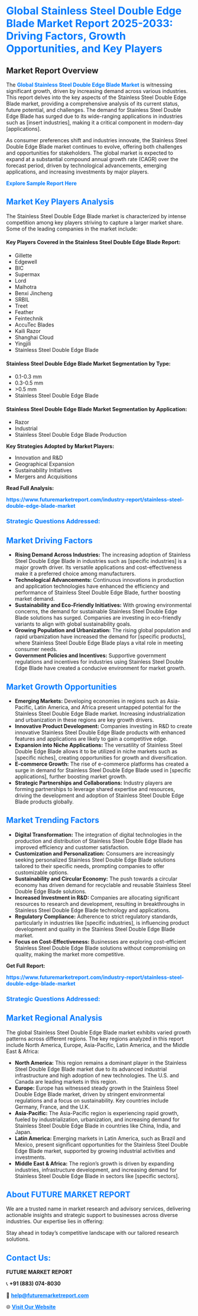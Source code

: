 <h1 style="color: #007BFF;">Global Stainless Steel Double Edge Blade Market Report 2025-2033: Driving Factors, Growth Opportunities, and Key Players</h1>

<section id="overview">
<h2>Market Report Overview</h2>
<p>The <a href="https://www.futuremarketreport.com/industry-report/stainless-steel-double-edge-blade-market" style="color: #007BFF; text-decoration: none;"><strong>Global Stainless Steel Double Edge Blade Market</strong></a> is witnessing significant growth, driven by increasing demand across various industries. This report delves into the key aspects of the Stainless Steel Double Edge Blade market, providing a comprehensive analysis of its current status, future potential, and challenges. The demand for Stainless Steel Double Edge Blade has surged due to its wide-ranging applications in industries such as [insert industries], making it a critical component in modern-day [applications].</p>
<p>As consumer preferences shift and industries innovate, the Stainless Steel Double Edge Blade market continues to evolve, offering both challenges and opportunities for stakeholders. The global market is expected to expand at a substantial compound annual growth rate (CAGR) over the forecast period, driven by technological advancements, emerging applications, and increasing investments by major players.</p>
</section>

<section id="overview">
<p><a href="https://www.futuremarketreport.com/request-sample/reportId=110664" style="color: #007BFF; text-decoration: none;"><strong>Explore Sample Report Here</strong></a></p>
</section>

<section id="key-players">
<h2 style="color: #007BFF;">Market Key Players Analysis</h2>
<p>The Stainless Steel Double Edge Blade market is characterized by intense competition among key players striving to capture a larger market share. Some of the leading companies in the market include:</p>
<h4>Key Players Covered in the Stainless Steel Double Edge Blade Report:</h4>
<ul><li>Gillette</li><li>Edgewell</li><li>BIC</li><li>Supermax</li><li>Lord</li><li>Malhotra</li><li>Benxi Jincheng</li><li>SRBIL</li><li>Treet</li><li>Feather</li><li>Feintechnik</li><li>AccuTec Blades</li><li>Kaili Razor</li><li>Shanghai Cloud</li><li>Yingjili</li><li>Stainless Steel Double Edge Blade</li></ul>
<h4>Stainless Steel Double Edge Blade Market Segmentation by Type:</h4>
<ul><li>0.1-0.3 mm</li><li>0.3-0.5 mm</li><li>&gt;0.5 mm</li><li>Stainless Steel Double Edge Blade</li></ul>

<h4>Stainless Steel Double Edge Blade Market Segmentation by Application:</h4>
<ul><li>Razor</li><li>Industrial</li><li>Stainless Steel Double Edge Blade Production</li></ul>
<p><strong>Key Strategies Adopted by Market Players:</strong></p>
<ul>
<li>Innovation and R&D</li>
<li>Geographical Expansion</li>
<li>Sustainability Initiatives</li>
<li>Mergers and Acquisitions</li>
</ul>
</section>

<section>
<p><strong>Read Full Analysis: </strong></p><a href="https://www.futuremarketreport.com/industry-report/stainless-steel-double-edge-blade-market" style="color: #007BFF; text-decoration: none;"><strong>https://www.futuremarketreport.com/industry-report/stainless-steel-double-edge-blade-market</strong></a>
<h3 style="color: #007BFF;">Strategic Questions Addressed:</h3>
</section>

<section id="driving-factors">
<h2 style="color: #007BFF;">Market Driving Factors</h2>
<ul>
<li><strong>Rising Demand Across Industries:</strong> The increasing adoption of Stainless Steel Double Edge Blade in industries such as [specific industries] is a major growth driver. Its versatile applications and cost-effectiveness make it a preferred choice among manufacturers.</li>
<li><strong>Technological Advancements:</strong> Continuous innovations in production and application technologies have enhanced the efficiency and performance of Stainless Steel Double Edge Blade, further boosting market demand.</li>
<li><strong>Sustainability and Eco-Friendly Initiatives:</strong> With growing environmental concerns, the demand for sustainable Stainless Steel Double Edge Blade solutions has surged. Companies are investing in eco-friendly variants to align with global sustainability goals.</li>
<li><strong>Growing Population and Urbanization:</strong> The rising global population and rapid urbanization have increased the demand for [specific products], where Stainless Steel Double Edge Blade plays a vital role in meeting consumer needs.</li>
<li><strong>Government Policies and Incentives:</strong> Supportive government regulations and incentives for industries using Stainless Steel Double Edge Blade have created a conducive environment for market growth.</li>
</ul>
</section>

<section id="growth-opportunities">
<h2 style="color: #007BFF;">Market Growth Opportunities</h2>
<ul>
<li><strong>Emerging Markets:</strong> Developing economies in regions such as Asia-Pacific, Latin America, and Africa present untapped potential for the Stainless Steel Double Edge Blade market. Increasing industrialization and urbanization in these regions are key growth drivers.</li>
<li><strong>Innovative Product Development:</strong> Companies investing in R&D to create innovative Stainless Steel Double Edge Blade products with enhanced features and applications are likely to gain a competitive edge.</li>
<li><strong>Expansion into Niche Applications:</strong> The versatility of Stainless Steel Double Edge Blade allows it to be utilized in niche markets such as [specific niches], creating opportunities for growth and diversification.</li>
<li><strong>E-commerce Growth:</strong> The rise of e-commerce platforms has created a surge in demand for Stainless Steel Double Edge Blade used in [specific applications], further boosting market growth.</li>
<li><strong>Strategic Partnerships and Collaborations:</strong> Industry players are forming partnerships to leverage shared expertise and resources, driving the development and adoption of Stainless Steel Double Edge Blade products globally.</li>
</ul>
</section>

<section id="trending-factors">
<h2 style="color: #007BFF;">Market Trending Factors</h2>
<ul>
<li><strong>Digital Transformation:</strong> The integration of digital technologies in the production and distribution of Stainless Steel Double Edge Blade has improved efficiency and customer satisfaction.</li>
<li><strong>Customization and Personalization:</strong> Consumers are increasingly seeking personalized Stainless Steel Double Edge Blade solutions tailored to their specific needs, prompting companies to offer customizable options.</li>
<li><strong>Sustainability and Circular Economy:</strong> The push towards a circular economy has driven demand for recyclable and reusable Stainless Steel Double Edge Blade solutions.</li>
<li><strong>Increased Investment in R&D:</strong> Companies are allocating significant resources to research and development, resulting in breakthroughs in Stainless Steel Double Edge Blade technology and applications.</li>
<li><strong>Regulatory Compliance:</strong> Adherence to strict regulatory standards, particularly in industries like [specific industries], is influencing product development and quality in the Stainless Steel Double Edge Blade market.</li>
<li><strong>Focus on Cost-Effectiveness:</strong> Businesses are exploring cost-efficient Stainless Steel Double Edge Blade solutions without compromising on quality, making the market more competitive.</li>
</ul>
</section>

<section>
<p><strong>Get Full Report: </strong></p><a href="https://www.futuremarketreport.com/industry-report/stainless-steel-double-edge-blade-market" style="color: #007BFF; text-decoration: none;"><strong>https://www.futuremarketreport.com/industry-report/stainless-steel-double-edge-blade-market</strong></a>
<h3 style="color: #007BFF;">Strategic Questions Addressed:</h3>
</section>


<section id="regional-analysis">
<h2 style="color: #007BFF;">Market Regional Analysis</h2>
<p>The global Stainless Steel Double Edge Blade market exhibits varied growth patterns across different regions. The key regions analyzed in this report include North America, Europe, Asia-Pacific, Latin America, and the Middle East & Africa:</p>
<ul>
<li><strong>North America:</strong> This region remains a dominant player in the Stainless Steel Double Edge Blade market due to its advanced industrial infrastructure and high adoption of new technologies. The U.S. and Canada are leading markets in this region.</li>
<li><strong>Europe:</strong> Europe has witnessed steady growth in the Stainless Steel Double Edge Blade market, driven by stringent environmental regulations and a focus on sustainability. Key countries include Germany, France, and the U.K.</li>
<li><strong>Asia-Pacific:</strong> The Asia-Pacific region is experiencing rapid growth, fueled by industrialization, urbanization, and increasing demand for Stainless Steel Double Edge Blade in countries like China, India, and Japan.</li>
<li><strong>Latin America:</strong> Emerging markets in Latin America, such as Brazil and Mexico, present significant opportunities for the Stainless Steel Double Edge Blade market, supported by growing industrial activities and investments.</li>
<li><strong>Middle East & Africa:</strong> The region’s growth is driven by expanding industries, infrastructure development, and increasing demand for Stainless Steel Double Edge Blade in sectors like [specific sectors].</li>
</ul>
</section>

<footer>
<h2 style="color: #007BFF;">About FUTURE MARKET REPORT</h2>
<p>We are a trusted name in market research and advisory services, delivering actionable insights and strategic support to businesses across diverse industries. Our expertise lies in offering:</p>

<p>Stay ahead in today’s competitive landscape with our tailored research solutions.</p>

<h2 style="color: #007BFF;">Contact Us:</h2>
<p><strong>FUTURE MARKET REPORT</strong></p>
<p>📞 <strong>+91 (883) 074-8030</strong></p>
<p>📧 <strong><a href="mailto:help@futuremarketreport.com" style="color: #007BFF;">help@futuremarketreport.com</a></strong></p>
<p>🌐 <strong><a href="https://www.futuremarketreport.com/" style="color: #007BFF;">Visit Our Website</a></strong></p>
</footer>